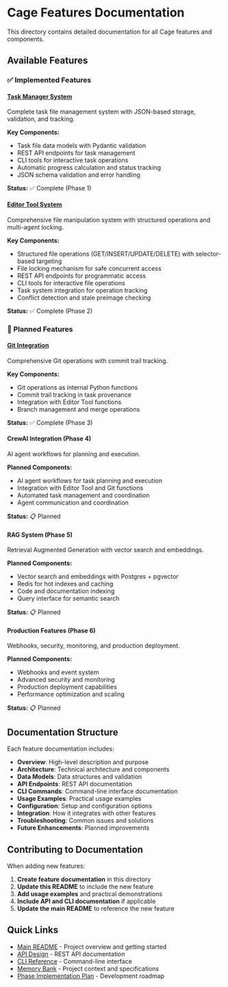 # Cage Features Documentation

This directory contains detailed documentation for all Cage features and components.

## Available Features

### ✅ Implemented Features

#### [Task Manager System](task-manager.md)
Complete task file management system with JSON-based storage, validation, and tracking.

**Key Components:**
- Task file data models with Pydantic validation
- REST API endpoints for task management
- CLI tools for interactive task operations
- Automatic progress calculation and status tracking
- JSON schema validation and error handling

**Status:** ✅ Complete (Phase 1)

#### [Editor Tool System](editor-tool.md)
Comprehensive file manipulation system with structured operations and multi-agent locking.

**Key Components:**
- Structured file operations (GET/INSERT/UPDATE/DELETE) with selector-based targeting
- File locking mechanism for safe concurrent access
- REST API endpoints for programmatic access
- CLI tools for interactive file operations
- Task system integration for operation tracking
- Conflict detection and stale preimage checking

**Status:** ✅ Complete (Phase 2)

### 🚧 Planned Features

#### [Git Integration](git-integration.md)
Comprehensive Git operations with commit trail tracking.

**Key Components:**
- Git operations as internal Python functions
- Commit trail tracking in task provenance
- Integration with Editor Tool functions
- Branch management and merge operations

**Status:** ✅ Complete (Phase 3)

#### CrewAI Integration (Phase 4)
AI agent workflows for planning and execution.

**Planned Components:**
- AI agent workflows for task planning and execution
- Integration with Editor Tool and Git functions
- Automated task management and coordination
- Agent communication and coordination

**Status:** 📋 Planned

#### RAG System (Phase 5)
Retrieval Augmented Generation with vector search and embeddings.

**Planned Components:**
- Vector search and embeddings with Postgres + pgvector
- Redis for hot indexes and caching
- Code and documentation indexing
- Query interface for semantic search

**Status:** 📋 Planned

#### Production Features (Phase 6)
Webhooks, security, monitoring, and production deployment.

**Planned Components:**
- Webhooks and event system
- Advanced security and monitoring
- Production deployment capabilities
- Performance optimization and scaling

**Status:** 📋 Planned

## Documentation Structure

Each feature documentation includes:

- **Overview**: High-level description and purpose
- **Architecture**: Technical architecture and components
- **Data Models**: Data structures and validation
- **API Endpoints**: REST API documentation
- **CLI Commands**: Command-line interface documentation
- **Usage Examples**: Practical usage examples
- **Configuration**: Setup and configuration options
- **Integration**: How it integrates with other features
- **Troubleshooting**: Common issues and solutions
- **Future Enhancements**: Planned improvements

## Contributing to Documentation

When adding new features:

1. **Create feature documentation** in this directory
2. **Update this README** to include the new feature
3. **Add usage examples** and practical demonstrations
4. **Include API and CLI documentation** if applicable
5. **Update the main README** to reference the new feature

## Quick Links

- [Main README](../README.md) - Project overview and getting started
- [API Design](../api-design.md) - REST API documentation
- [CLI Reference](../cli-reference.md) - Command-line interface
- [Memory Bank](../../memory-bank/README.md) - Project context and specifications
- [Phase Implementation Plan](../../tasks/) - Development roadmap
